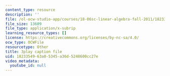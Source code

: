```yaml
---
content_type: resource
description: ''
file: /ol-ocw-studio-app/courses/18-06sc-linear-algebra-fall-2011/1823354963a05345a36d5248600cc27e_lpnY5QVjU5w.vtt
file_size: 13609
file_type: application/x-subrip
learning_resource_types: []
license: https://creativecommons.org/licenses/by-nc-sa/4.0/
ocw_type: OCWFile
resourcetype: Other
title: 3play caption file
uid: 18233549-63a0-5345-a36d-5248600cc27e
video_metadata:
  youtube_id: null
---
```

